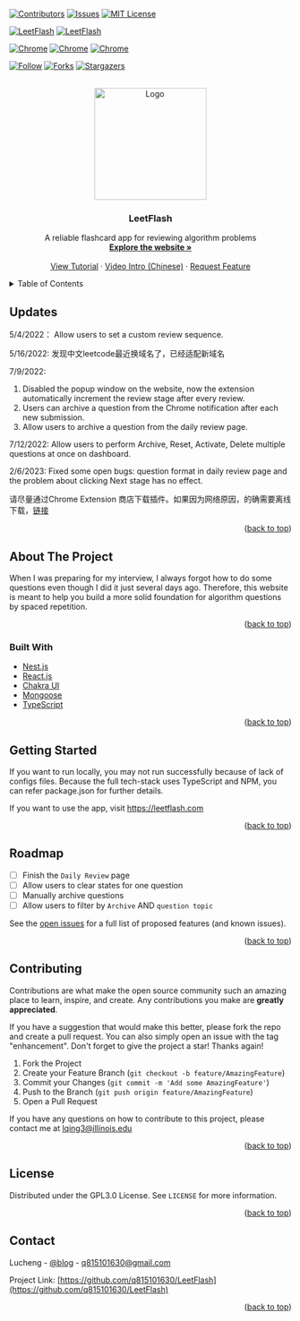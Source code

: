 <div id="top"></div>

<!-- PROJECT SHIELDS -->
<!--
*** I'm using markdown "reference style" links for readability.
*** Reference links are enclosed in brackets [ ] instead of parentheses ( ).
*** See the bottom of this document for the declaration of the reference variables
*** for contributors-url, forks-url, etc. This is an optional, concise syntax you may use.
*** https://www.markdownguide.org/basic-syntax/#reference-style-links
-->

[![Contributors][contributors-shield]][contributors-url]
[![Issues][issues-shield]][issues-url]
[![MIT License][license-shield]][license-url]

[![LeetFlash][website-shield]][website-url]
[![LeetFlash][deployment-shield]][website-url]

[![Chrome][chrome-users]][chrome-url]
[![Chrome][chrome-version]][chrome-url]
[![Chrome][chrome-price]][chrome-url]

[![Follow][follows-shield]][follows-url]
[![Forks][forks-shield]][forks-url]
[![Stargazers][stars-shield]][stars-url]

<!-- PROJECT LOGO -->
<br />
<div align="center">
  <a href="https://github.com/q815101630/LeetFlash">
    <img src="client/src/assets/logo.png" alt="Logo" width="200" height="200">
  </a>

  <h3 align="center">LeetFlash</h3>

  <p align="center">
    A reliable flashcard app for reviewing algorithm problems
    <br />
    <a href="https://leetflash.com"><strong>Explore the website »</strong></a>
    <br />
    <br />
    <a href="https://lucheng.xyz/2022/04/14/leetflash/">View Tutorial</a>
    ·
    <a href="https://www.bilibili.com/video/BV1fg411f7aC/">Video Intro (Chinese)</a>
    ·
    <a href="https://github.com/q815101630/LeetFlash/issues">Request Feature</a>
  </p>
</div>

<!-- TABLE OF CONTENTS -->
<details>
  <summary>Table of Contents</summary>
  <ol>
    <li>
      <a href="#about-the-project">About The Project</a>
      <ul>
        <li><a href="#built-with">Built With</a></li>
      </ul>
    </li>
    <li>
      <a href="#getting-started">Getting Started</a>
    </li>
    <li><a href="#roadmap">Roadmap</a></li>
    <li><a href="#contributing">Contributing</a></li>
    <li><a href="#license">License</a></li>
    <li><a href="#contact">Contact</a></li>
  </ol>
</details>

## Updates

5/4/2022： Allow users to set a custom review sequence. 

5/16/2022: 发现中文leetcode最近换域名了，已经适配新域名

7/9/2022:

1. Disabled the popup window on the website, now the extension automatically increment the review stage after every review.
2. Users can archive a question from the Chrome notification after each new submission.
3. Allow users to archive a question from the daily review page.

7/12/2022:
Allow users to perform Archive, Reset, Activate, Delete multiple questions at once on dashboard.

2/6/2023:
Fixed some open bugs: question format in daily review page and the problem about clicking Next stage has no effect.

请尽量通过Chrome Extension 商店下载插件。如果因为网络原因，的确需要离线下载，[链接](https://github.com/q815101630/LeetFlash/releases/tag/offline-package)

<p align="right">(<a href="#top">back to top</a>)</p>


<!-- ABOUT THE PROJECT -->

## About The Project

When I was preparing for my interview, I always forgot how to do some questions even though I did it just several days ago. Therefore, this website is meant to help you build a more solid foundation for algorithm questions by spaced repetition.

<p align="right">(<a href="#top">back to top</a>)</p>

### Built With

- [Nest.js](https://nestjs.com/)
- [React.js](https://reactjs.org/)
- [Chakra UI](https://chakra-ui.com/)
- [Mongoose](https://mongoosejs.com/)
- [TypeScript](https://www.typescriptlang.org/)

<p align="right">(<a href="#top">back to top</a>)</p>

<!-- GETTING STARTED -->

## Getting Started

If you want to run locally, you may not run successfully because of lack of configs files.
Because the full tech-stack uses TypeScript and NPM, you can refer package.json for further details.

If you want to use the app, visit https://leetflash.com

<p align="right">(<a href="#top">back to top</a>)</p>

<!-- ROADMAP -->

## Roadmap

- [ ] Finish the `Daily Review` page
- [ ] Allow users to clear states for one question
- [ ] Manually archive questions
- [ ] Allow users to filter by `Archive` AND `question topic`

See the [open issues](https://github.com/q815101630/LeetFlash/issues) for a full list of proposed features (and known issues).

<p align="right">(<a href="#top">back to top</a>)</p>

<!-- CONTRIBUTING -->

## Contributing

Contributions are what make the open source community such an amazing place to learn, inspire, and create. Any contributions you make are **greatly appreciated**.

If you have a suggestion that would make this better, please fork the repo and create a pull request. You can also simply open an issue with the tag "enhancement".
Don't forget to give the project a star! Thanks again!

1. Fork the Project
2. Create your Feature Branch (`git checkout -b feature/AmazingFeature`)
3. Commit your Changes (`git commit -m 'Add some AmazingFeature'`)
4. Push to the Branch (`git push origin feature/AmazingFeature`)
5. Open a Pull Request

If you have any questions on how to contribute to this project, please contact me at lqing3@illinois.edu 

<p align="right">(<a href="#top">back to top</a>)</p>

<!-- LICENSE -->

## License

Distributed under the GPL3.0 License. See `LICENSE` for more information.

<p align="right">(<a href="#top">back to top</a>)</p>

<!-- CONTACT -->

## Contact

Lucheng - [@blog](https://lucheng.xyz/) - q815101630@gmail.com

Project Link: [https://github.com/q815101630/LeetFlash](https://github.com/q815101630/LeetFlash)

<p align="right">(<a href="#top">back to top</a>)</p>

<!-- MARKDOWN LINKS & IMAGES -->
<!-- https://www.markdownguide.org/basic-syntax/#reference-style-links -->

[contributors-shield]: https://img.shields.io/github/contributors/q815101630/leetflash?style=for-the-badge
[contributors-url]: https://github.com/q815101630/LeetFlash/graphs/contributors
[follows-shield]: https://img.shields.io/github/followers/q815101630?style=social
[follows-url]: https://github.com/q815101630
[forks-shield]: https://img.shields.io/github/forks/q815101630/leetflash?style=social
[forks-url]: https://github.com/q815101630/LeetFlash
[stars-shield]: https://img.shields.io/github/stars/q815101630/leetflash?style=social
[stars-url]: https://github.com/q815101630/LeetFlash
[issues-shield]: https://img.shields.io/github/issues/q815101630/leetflash?style=for-the-badge
[issues-url]: https://github.com/q815101630/LeetFlash/issues
[license-shield]: https://img.shields.io/github/license/q815101630/leetflash?style=for-the-badge
[license-url]: https://github.com/q815101630/LeetFlash/blob/main/LICENSE
[linkedin-shield]: https://img.shields.io/badge/-LinkedIn-black.svg?style=for-the-badge&logo=linkedin&colorB=555
[linkedin-url]: https://linkedin.com/in/othneildrew
[product-screenshot]: images/screenshot.png
[chrome-users]: https://img.shields.io/chrome-web-store/users/gffjifokdnkmfcjihfgnalbabnghedjc?color=green&label=Extension%20Users&style=flat-square
[chrome-url]: https://chrome.google.com/webstore/detail/leetflash/gffjifokdnkmfcjihfgnalbabnghedjc
[chrome-version]: https://img.shields.io/chrome-web-store/v/gffjifokdnkmfcjihfgnalbabnghedjc?label=LeetFlash%20Chrome&style=flat-square
[chrome-price]: https://img.shields.io/chrome-web-store/price/gffjifokdnkmfcjihfgnalbabnghedjc?style=flat-square
[website-shield]: https://img.shields.io/website?down_message=offline&label=LeetFlash%20Web&style=for-the-badge&up_message=online&url=https%3A%2F%2Fleetflash.com
[website-url]: https://leetflash.com
[deployment-shield]: https://img.shields.io/github/deployments/q815101630/leetflash/leetflash?label=Deployment&style=for-the-badge
